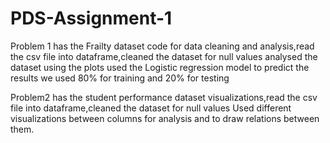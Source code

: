# PDS-Assignment-1

Problem 1 has the Frailty dataset code for data cleaning and analysis,read the csv file into dataframe,cleaned the dataset for null values analysed the dataset using the plots used the Logistic regression model to predict the results we used 80% for training and 20% for testing

Problem2 has the student performance dataset visualizations,read the csv file into dataframe,cleaned the dataset for null values Used different visualizations between columns for analysis and to draw relations between them.
